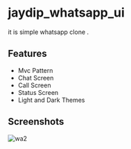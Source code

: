 
# jaydip_whatsapp_ui 

it is simple whatsapp clone .
 


 
## Features 

- Mvc Pattern
- Chat Screen
- Call Screen
- Status Screen
- Light and Dark Themes






## Screenshots


![wa2](https://github.com/jaydipsakhiya04/whatsapp-ui/assets/136619292/46be272f-2858-4644-b9e4-22de62317a04)


